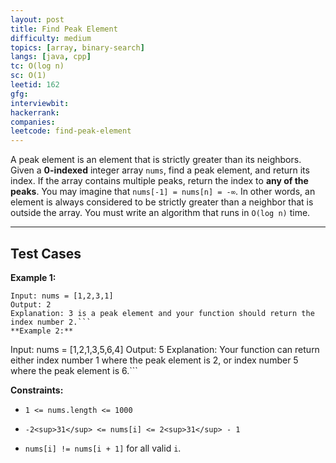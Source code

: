 ```yaml
---
layout: post
title: Find Peak Element
difficulty: medium
topics: [array, binary-search]
langs: [java, cpp]
tc: O(log n)
sc: O(1)
leetid: 162
gfg: 
interviewbit: 
hackerrank: 
companies: 
leetcode: find-peak-element
---
```

A peak element is an element that is strictly greater than its neighbors.
Given a **0-indexed** integer array `nums`, find a peak element, and return its index. If the array contains multiple peaks, return the index to **any of the peaks**.
You may imagine that `nums[-1] = nums[n] = -∞`. In other words, an element is always considered to be strictly greater than a neighbor that is outside the array.
You must write an algorithm that runs in `O(log n)` time.
 
---
## Test Cases
**Example 1:**
```
Input: nums = [1,2,3,1]
Output: 2
Explanation: 3 is a peak element and your function should return the index number 2.```
**Example 2:**
```
Input: nums = [1,2,1,3,5,6,4]
Output: 5
Explanation: Your function can return either index number 1 where the peak element is 2, or index number 5 where the peak element is 6.```
 
**Constraints:**
	
* `1 <= nums.length <= 1000`
	
* `-2<sup>31</sup> <= nums[i] <= 2<sup>31</sup> - 1`
	
* `nums[i] != nums[i + 1]` for all valid `i`.

